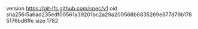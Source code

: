 version https://git-lfs.github.com/spec/v1
oid sha256:5a6ad235edf00561a39201bc2a29a200568b6835269e877d79b1785176bd6ffe
size 1782
